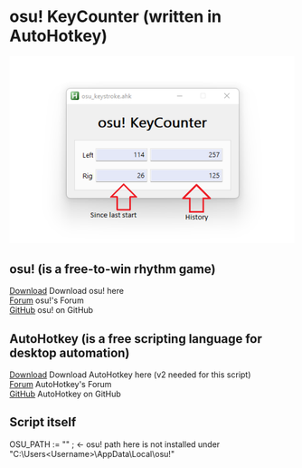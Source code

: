 # osu! KeyCounter (written in AutoHotkey)

[![osu_keycounter](https://raw.githubusercontent.com/tipsy-cod/osu_keycounter/master/osu_keycounter.png)](https://github.com/tipsy-cod/osu_keycounter)


## osu! (is a free-to-win rhythm game)
[Download](https://osu.ppy.sh/home/) Download osu! here  
[Forum](https://osu.ppy.sh/community/forums) osu!'s Forum  
[GitHub](https://github.com/ppy/osu) osu! on GitHub


## AutoHotkey (is a free scripting language for desktop automation)
[Download](https://www.autohotkey.com/download/) Download AutoHotkey here (v2 needed for this script)  
[Forum](https://www.autohotkey.com/boards/) AutoHotkey's Forum  
[GitHub](https://github.com/Lexikos/AutoHotkey_L) AutoHotkey on GitHub


## Script itself
OSU_PATH  := ""   ; <- osu! path here is not installed under "C:\Users\<Username>\AppData\Local\osu!\"